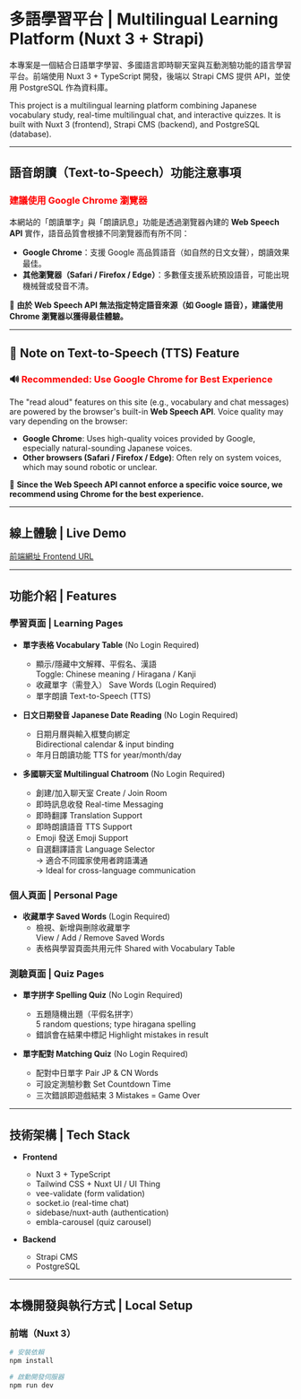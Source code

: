 # 多語學習平台 | Multilingual Learning Platform (Nuxt 3 + Strapi)

本專案是一個結合日語單字學習、多國語言即時聊天室與互動測驗功能的語言學習平台。前端使用 Nuxt 3 + TypeScript 開發，後端以 Strapi CMS 提供 API，並使用 PostgreSQL 作為資料庫。

This project is a multilingual learning platform combining Japanese vocabulary study, real-time multilingual chat, and interactive quizzes. It is built with Nuxt 3 (frontend), Strapi CMS (backend), and PostgreSQL (database).

---

## 語音朗讀（Text-to-Speech）功能注意事項

### <span style="color:red">建議使用 Google Chrome 瀏覽器</span>

本網站的「朗讀單字」與「朗讀訊息」功能是透過瀏覽器內建的 **Web Speech API** 實作，語音品質會根據不同瀏覽器而有所不同：

- **Google Chrome**：支援 Google 高品質語音（如自然的日文女聲），朗讀效果最佳。
- **其他瀏覽器（Safari / Firefox / Edge）**：多數僅支援系統預設語音，可能出現機械聲或發音不清。

📌 **由於 Web Speech API 無法指定特定語音來源（如 Google 語音），建議使用 Chrome 瀏覽器以獲得最佳體驗。**

---

## 📢 Note on Text-to-Speech (TTS) Feature

### 🔊 <span style="color:red">Recommended: Use Google Chrome for Best Experience</span>

The "read aloud" features on this site (e.g., vocabulary and chat messages) are powered by the browser's built-in **Web Speech API**. Voice quality may vary depending on the browser:

- **Google Chrome**: Uses high-quality voices provided by Google, especially natural-sounding Japanese voices.
- **Other browsers (Safari / Firefox / Edge)**: Often rely on system voices, which may sound robotic or unclear.

📌 **Since the Web Speech API cannot enforce a specific voice source, we recommend using Chrome for the best experience.**

---


## 線上體驗 | Live Demo

[前端網址 Frontend URL](https://learning-app-frontend-wsdp.onrender.com)

---

## 功能介紹 | Features

### 學習頁面 | Learning Pages

- **單字表格 Vocabulary Table** (No Login Required)
  - 顯示/隱藏中文解釋、平假名、漢語  
    Toggle: Chinese meaning / Hiragana / Kanji
  - 收藏單字（需登入） Save Words (Login Required)
  - 單字朗讀 Text-to-Speech (TTS)

- **日文日期發音 Japanese Date Reading** (No Login Required)
  - 日期月曆與輸入框雙向綁定  
    Bidirectional calendar & input binding
  - 年月日朗讀功能 TTS for year/month/day

- **多國聊天室 Multilingual Chatroom** (No Login Required)
  - 創建/加入聊天室 Create / Join Room
  - 即時訊息收發 Real-time Messaging
  - 即時翻譯 Translation Support
  - 即時朗讀語音 TTS Support
  - Emoji 發送 Emoji Support
  - 自選翻譯語言 Language Selector  
    -> 適合不同國家使用者跨語溝通  
    -> Ideal for cross-language communication

###  個人頁面 | Personal Page

- **收藏單字 Saved Words** (Login Required)
  - 檢視、新增與刪除收藏單字  
    View / Add / Remove Saved Words  
  - 表格與學習頁面共用元件 Shared with Vocabulary Table

### 測驗頁面 | Quiz Pages

- **單字拼字 Spelling Quiz** (No Login Required)
  - 五題隨機出題（平假名拼字）  
    5 random questions; type hiragana spelling
  - 錯誤會在結果中標記 Highlight mistakes in result

- **單字配對 Matching Quiz** (No Login Required)
  - 配對中日單字 Pair JP & CN Words
  - 可設定測驗秒數 Set Countdown Time
  - 三次錯誤即遊戲結束 3 Mistakes = Game Over

---

## 技術架構 | Tech Stack

- **Frontend**
  - Nuxt 3 + TypeScript
  - Tailwind CSS + Nuxt UI / UI Thing
  - vee-validate (form validation)
  - socket.io (real-time chat)
  - sidebase/nuxt-auth (authentication)
  - embla-carousel (quiz carousel)

- **Backend**
  - Strapi CMS
  - PostgreSQL

---

## 本機開發與執行方式 | Local Setup

### 前端（Nuxt 3）

```bash
# 安裝依賴
npm install

# 啟動開發伺服器
npm run dev

